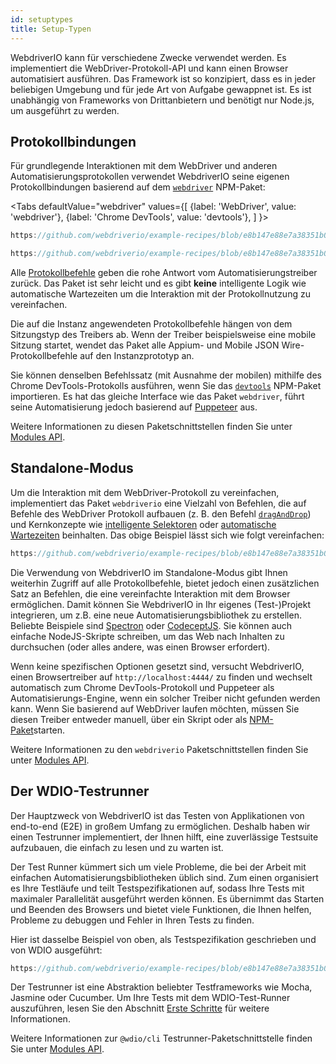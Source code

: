 ```yaml
---
id: setuptypes
title: Setup-Typen
---
```


WebdriverIO kann für verschiedene Zwecke verwendet werden. Es implementiert die WebDriver-Protokoll-API und kann einen Browser automatisiert ausführen. Das Framework ist so konzipiert, dass es in jeder beliebigen Umgebung und für jede Art von Aufgabe gewappnet ist. Es ist unabhängig von Frameworks von Drittanbietern und benötigt nur Node.js, um ausgeführt zu werden.

## Protokollbindungen

Für grundlegende Interaktionen mit dem WebDriver und anderen Automatisierungsprotokollen verwendet WebdriverIO seine eigenen Protokollbindungen basierend auf dem [`webdriver`](https://www.npmjs.com/package/webdriver) NPM-Paket:

<Tabs
  defaultValue="webdriver"
  values={[
    {label: 'WebDriver', value: 'webdriver'},
 {label: 'Chrome DevTools', value: 'devtools'},
 ]
}>
<TabItem value="webdriver">

```js reference useHTTPS
https://github.com/webdriverio/example-recipes/blob/e8b147e88e7a38351b0918b4f7efbd9ae292201d/setup/webdriver.js#L5-L20
```

</TabItem>
<TabItem value="devtools">

```js reference useHTTPS
https://github.com/webdriverio/example-recipes/blob/e8b147e88e7a38351b0918b4f7efbd9ae292201d/setup/devtools.js#L2-L17
```

</TabItem>
</Tabs>

Alle [Protokollbefehle](api/webdriver) geben die rohe Antwort vom Automatisierungstreiber zurück. Das Paket ist sehr leicht und es gibt __keine__ intelligente Logik wie automatische Wartezeiten um die Interaktion mit der Protokollnutzung zu vereinfachen.

Die auf die Instanz angewendeten Protokollbefehle hängen von dem Sitzungstyp des Treibers ab. Wenn der Treiber beispielsweise eine mobile Sitzung startet, wendet das Paket alle Appium- und Mobile JSON Wire-Protokollbefehle auf den Instanzprototyp an.

Sie können denselben Befehlssatz (mit Ausnahme der mobilen) mithilfe des Chrome DevTools-Protokolls ausführen, wenn Sie das [`devtools`](https://www.npmjs.com/package/devtools) NPM-Paket importieren. Es hat das gleiche Interface wie das Paket `webdriver`, führt seine Automatisierung jedoch basierend auf [Puppeteer](https://pptr.dev/) aus.

Weitere Informationen zu diesen Paketschnittstellen finden Sie unter [Modules API](/docs/api/modules).

## Standalone-Modus

Um die Interaktion mit dem WebDriver-Protokoll zu vereinfachen, implementiert das Paket `webdriverio` eine Vielzahl von Befehlen, die auf Befehle des WebDriver Protokoll aufbauen (z. B. den Befehl [`dragAndDrop`](api/element/dragAndDrop)) und Kernkonzepte wie [intelligente Selektoren](selectors) oder [automatische Wartezeiten](autowait) beinhalten. Das obige Beispiel lässt sich wie folgt vereinfachen:

```js reference useHTTPS
https://github.com/webdriverio/example-recipes/blob/e8b147e88e7a38351b0918b4f7efbd9ae292201d/setup/standalone.js#L2-L19
```

Die Verwendung von WebdriverIO im Standalone-Modus gibt Ihnen weiterhin Zugriff auf alle Protokollbefehle, bietet jedoch einen zusätzlichen Satz an Befehlen, die eine vereinfachte Interaktion mit dem Browser ermöglichen. Damit können Sie WebdriverIO in Ihr eigenes (Test-)Projekt integrieren, um z.B. eine neue Automatisierungsbibliothek zu erstellen. Beliebte Beispiele sind [Spectron](https://www.electronjs.org/spectron) oder [CodeceptJS](http://codecept.io). Sie können auch einfache NodeJS-Skripte schreiben, um das Web nach Inhalten zu durchsuchen (oder alles andere, was einen Browser erfordert).

Wenn keine spezifischen Optionen gesetzt sind, versucht WebdriverIO, einen Browsertreiber auf `http://localhost:4444/` zu finden und wechselt automatisch zum Chrome DevTools-Protokoll und Puppeteer als Automatisierungs-Engine, wenn ein solcher Treiber nicht gefunden werden kann. Wenn Sie basierend auf WebDriver laufen möchten, müssen Sie diesen Treiber entweder manuell, über ein Skript oder als [NPM-Paket](https://www.npmjs.com/package/chromedriver)starten.

Weitere Informationen zu den `webdriverio` Paketschnittstellen finden Sie unter [Modules API](/docs/api/modules).

## Der WDIO-Testrunner

Der Hauptzweck von WebdriverIO ist das Testen von Applikationen von end-to-end (E2E) in großem Umfang zu ermöglichen. Deshalb haben wir einen Testrunner implementiert, der Ihnen hilft, eine zuverlässige Testsuite aufzubauen, die einfach zu lesen und zu warten ist.

Der Test Runner kümmert sich um viele Probleme, die bei der Arbeit mit einfachen Automatisierungsbibliotheken üblich sind. Zum einen organisiert es Ihre Testläufe und teilt Testspezifikationen auf, sodass Ihre Tests mit maximaler Parallelität ausgeführt werden können. Es übernimmt das Starten und Beenden des Browsers und bietet viele Funktionen, die Ihnen helfen, Probleme zu debuggen und Fehler in Ihren Tests zu finden.

Hier ist dasselbe Beispiel von oben, als Testspezifikation geschrieben und von WDIO ausgeführt:

```js reference useHTTPS
https://github.com/webdriverio/example-recipes/blob/e8b147e88e7a38351b0918b4f7efbd9ae292201d/setup/testrunner.js
```

Der Testrunner ist eine Abstraktion beliebter Testframeworks wie Mocha, Jasmine oder Cucumber. Um Ihre Tests mit dem WDIO-Test-Runner auszuführen, lesen Sie den Abschnitt [Erste Schritte](gettingstarted) für weitere Informationen.

Weitere Informationen zur `@wdio/cli` Testrunner-Paketschnittstelle finden Sie unter [Modules API](/docs/api/modules).
